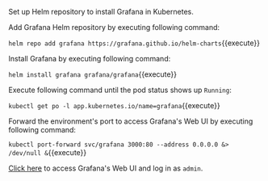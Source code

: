 Set up Helm repository to install Grafana in Kubernetes.

Add Grafana Helm repository by executing following command:

`helm repo add grafana https://grafana.github.io/helm-charts`{{execute}}

Install Grafana by executing following command:

`helm install grafana grafana/grafana`{{execute}}

Execute following command until the pod status shows up `Running`:

`kubectl get po -l app.kubernetes.io/name=grafana`{{execute}}

Forward the environment's port to access Grafana's Web UI by executing following command:

`kubectl port-forward svc/grafana 3000:80 --address 0.0.0.0 &> /dev/null &`{{execute}}

[Click here]({{TRAFFIC_HOST1_3000}}) to access Grafana's Web UI and log in as `admin`.
